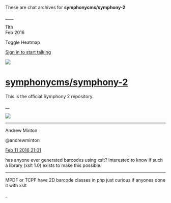 These are chat archives for **symphonycms/symphony-2**

[__](/symphonycms/symphony-2/archives/2016/02/12)[__](/symphonycms/symphony-2/archives/2016/02/10)

11th  
Feb 2016

Toggle Heatmap

[Sign in to start talking](/login?action=login&button=archive-login)

![](https://avatars-02.gitter.im/group/iv/3/57542c45c43b8c601977197e?s=48)

#  [symphonycms/symphony-2](/symphonycms/symphony-2)

This is the official Symphony 2 repository.

[ __](/orgs/symphonycms/rooms "More symphonycms rooms")

![](https://avatars2.githubusercontent.com/u/707189?v=3&s=30)

____

Andrew Minton

@andrewminton

[Feb 11 2016
21:01](https://gitter.im/symphonycms/symphony-2?at=56bcf69f1fbcdac1789798f3)

has anyone ever generated barcodes using xslt? interested to know if such a
library (xslt 1.0) exists to make this possible.

____

MPDF or TCPF have 2D barcode classes in php just curious if anyones done it
with xslt

_


